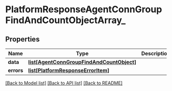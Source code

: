 # PlatformResponseAgentConnGroupFindAndCountObjectArray_

## Properties
Name | Type | Description | Notes
------------ | ------------- | ------------- | -------------
**data** | [**list[AgentConnGroupFindAndCountObject]**](AgentConnGroupFindAndCountObject.md) |  | [optional] 
**errors** | [**list[PlatformResponseErrorItem]**](PlatformResponseErrorItem.md) |  | [optional] 

[[Back to Model list]](../README.md#documentation-for-models) [[Back to API list]](../README.md#documentation-for-api-endpoints) [[Back to README]](../README.md)

